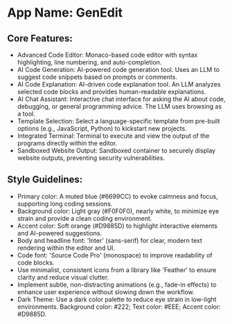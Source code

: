 # **App Name**: GenEdit

## Core Features:

- Advanced Code Editor: Monaco-based code editor with syntax highlighting, line numbering, and auto-completion.
- AI Code Generation: AI-powered code generation tool. Uses an LLM to suggest code snippets based on prompts or comments.
- AI Code Explanation: AI-driven code explanation tool. An LLM analyzes selected code blocks and provides human-readable explanations.
- AI Chat Assistant: Interactive chat interface for asking the AI about code, debugging, or general programming advice. The LLM uses browsing as a tool.
- Template Selection: Select a language-specific template from pre-built options (e.g., JavaScript, Python) to kickstart new projects.
- Integrated Terminal: Terminal to execute and view the output of the programs directly within the editor.
- Sandboxed Website Output: Sandboxed container to securely display website outputs, preventing security vulnerabilities.

## Style Guidelines:

- Primary color: A muted blue (#6699CC) to evoke calmness and focus, supporting long coding sessions.
- Background color: Light gray (#F0F0F0), nearly white, to minimize eye strain and provide a clean coding environment.
- Accent color: Soft orange (#D9885D) to highlight interactive elements and AI-powered suggestions.
- Body and headline font: 'Inter' (sans-serif) for clear, modern text rendering within the editor and UI.
- Code font: 'Source Code Pro' (monospace) to improve readability of code blocks.
- Use minimalist, consistent icons from a library like 'Feather' to ensure clarity and reduce visual clutter.
- Implement subtle, non-distracting animations (e.g., fade-in effects) to enhance user experience without slowing down the workflow.
- Dark Theme: Use a dark color palette to reduce eye strain in low-light environments. Background color: #222; Text color: #EEE; Accent color: #D9885D.